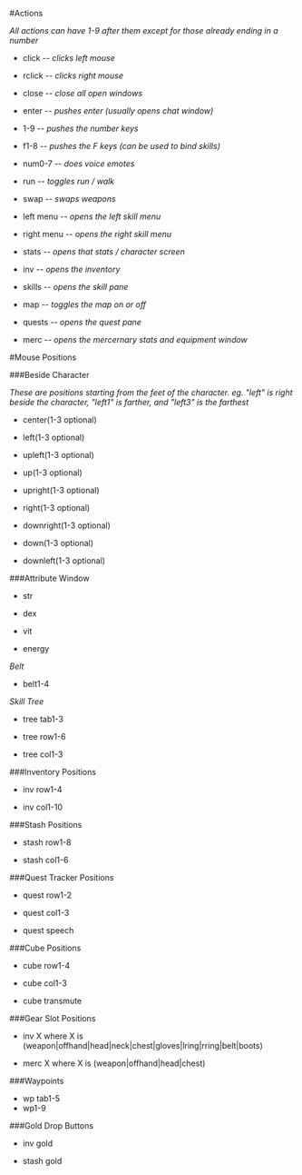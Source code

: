 #Actions

*All actions can have 1-9 after them except for those already ending in a number*

- click -- *clicks left mouse*

- rclick -- *clicks right mouse*

- close -- *close all open windows*

- enter -- *pushes enter (usually opens chat window)*

- 1-9 -- *pushes the number keys*

- f1-8 -- *pushes the F keys (can be used to bind skills)*

- num0-7 -- *does voice emotes*

- run -- *toggles run / walk*

- swap -- *swaps weapons*

- left menu -- *opens the left skill menu*

- right menu -- *opens the right skill menu*

- stats -- *opens that stats / character screen*

- inv -- *opens the inventory*

- skills -- *opens the skill pane*

- map -- *toggles the map on or off*

- quests -- *opens the quest pane*

- merc -- *opens the mercernary stats and equipment window*











#Mouse Positions

###Beside Character

*These are positions starting from the feet of the character. eg. "left" is right beside the character, "left1" is farther, and "left3" is the farthest*

- center(1-3 optional)

- left(1-3 optional)

- upleft(1-3 optional)

- up(1-3 optional)

- upright(1-3 optional)

- right(1-3 optional)

- downright(1-3 optional)

- down(1-3 optional)

- downleft(1-3 optional)

###Attribute Window

- str

- dex

- vit

- energy

*Belt*

- belt1-4

*Skill Tree*

- tree tab1-3

- tree row1-6

- tree col1-3

###Inventory Positions

- inv row1-4

- inv col1-10

###Stash Positions

- stash row1-8

- stash col1-6

###Quest Tracker Positions

- quest row1-2

- quest col1-3

- quest speech

###Cube Positions

- cube row1-4

- cube col1-3

- cube transmute

###Gear Slot Positions

- inv X where X is (weapon|offhand|head|neck|chest|gloves|lring|rring|belt|boots)

- merc X where X is (weapon|offhand|head|chest)

###Waypoints
- wp tab1-5
- wp1-9

###Gold Drop Buttons

- inv gold

- stash gold
